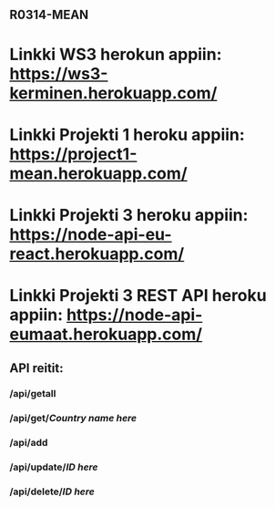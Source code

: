 ## R0314-MEAN

# Linkki WS3 herokun appiin: https://ws3-kerminen.herokuapp.com/

# Linkki Projekti 1 heroku appiin: https://project1-mean.herokuapp.com/

# Linkki Projekti 3 heroku appiin: https://node-api-eu-react.herokuapp.com/
# Linkki Projekti 3 REST API heroku appiin: https://node-api-eumaat.herokuapp.com/

## API reitit:
### /api/getall
### /api/get/*Country name here*
### /api/add
### /api/update/*ID here*
### /api/delete/*ID here*
